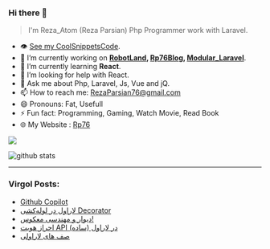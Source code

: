 ### Hi there 👋

> I'm Reza_Atom (Reza Parsian) Php Programmer work with Laravel.

- 👁️ [See my CoolSnippetsCode](https://github.com/RezaParsian/CoolSnippetsCode).
- 🔭 I’m currently working on **[RobotLand](https://core.terminalads.com/), [Rp76Blog](https://github.com/RezaParsian/Rp76Blog), [Modular_Laravel](https://github.com/RezaParsian/Modular_Laravel)**.
- 🌱 I’m currently learning **React**.
- 🤔 I’m looking for help with React.
- 💬 Ask me about Php, Laravel, Js, Vue and jQ.
- 📫 How to reach me: [RezaParsian76@gmail.com](mailto:RezaParsian76@gmail.com)
- 😄 Pronouns: Fat, Usefull
- ⚡ Fun fact: Programming, Gaming, Watch Movie, Read Book
- 🌐 My Website : <a href="https://rp76.ir">Rp76</a>

<img align="center" src="https://github-readme-stats.vercel.app/api/top-langs/?username=rezaparsian&hide=javascript,html,C%23,css,shaderlab&layout=compact" />

![github stats](https://github-readme-stats.vercel.app/api?username=RezaParsian&show_icons=true&include_all_commits=true)
  
-----------------

### Virgol Posts:
<!-- VIRGOOL:START -->
- [Github Copilot](https://vrgl.ir/rOxmk)
- [لاراول در لوله‌کشی Decorator](https://vrgl.ir/rO6ak)
- [دیوار و مهندسی معکوس!](https://vrgl.ir/JSV7T)
- [احراز هویت API در لاراول &lpar;ساده&rpar;](https://vrgl.ir/2Ygc2)
- [صف های لاراولی](https://vrgl.ir/zsglT)
<!-- VIRGOOL:END -->
